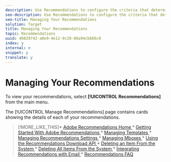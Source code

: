 ```yaml
---
description: Use Recommendations to configure the criteria that determine what should be offered to a customer based on the customer's behavior on your website.
seo-description: Use Recommendations to configure the criteria that determine what should be offered to a customer based on the customer's behavior on your website.
seo-title: Managing Your Recommendations
solution: Target
title: Managing Your Recommendations
topic: Recommendations
uuid: 46029742-a0e9-4e12-9c20-86a94cbb66c0
index: y
internal: n
snippet: y
translate: y
---
```


# Managing Your Recommendations

To view your recommendations, select **[!UICONTROL  Recommendations]** from the main menu. 

The [!UICONTROL  Manage Recommendations] page contains cards showing the details of each of your recommendations. 
>[!MORE_LIKE_THIS]* [ Adobe Recommendations Home ](recs_home.md#topic_74F655D8648E4586BCCFD789E60D13CE)* [ Getting Started With Adobe Recommendations ](c_gettingstarted_recs.md#concept_CCF04F19782145099178353D37517D9E)* [ Managing Templates ](c_Managing_Templates.md#concept_C3A712A99D47406C855955161DB699A1)* [ Managing Recommendations Settings ](c_Managing_Recommendations_Settings.md#concept_70257C38F0A74F3E88B1E7ED278A8DB4)* [ Managing Mboxes ](c_Managing_Mboxes.md#concept_B2EE9F6FDDD74A5AAAE6D14C263BCDEB)* [ Using the Recommendations Download API ](r_Using_the_Recommendations_Download_API.md#reference_09DA9D1AB3884CEC9144C7BDD07AB30A)* [ Deleting an Item From the System ](r_Deleting_an_Item_From_the_System.md#reference_9D644188516045E295DD69065118ED2D)* [ Deleting All Items From the System ](r_Deleting_All_Items_From_the_System.md#reference_A916F48DE01E41DA81F2C35AF2A5E58F)* [ Integrating Recommendations with Email ](r_Integrating_Recommendations_with_Email.md#reference_256B16C894864F24AF970E43DC174420)* [ Recommendations FAQ ](r_Recommendations_FAQ.md#reference_72906D385558428C8190721E2E437855)